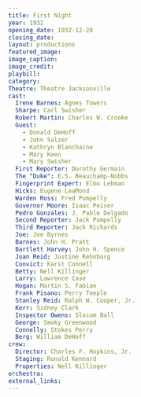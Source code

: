 ```yaml
---
title: First Night
year: 1932
opening_date: 1932-12-20
closing_date:
layout: productions
featured_image: 
image_caption:
image_credit:
playbill: 
category: 
Theatre: Theatre Jacksonville
cast:
  Irene Barnes: Agnes Towers
  Sharpe: Carl Swisher
  Robert Martin: Charles W. Crooke 
  Guest:
    - Donald DeHoff
    - John Salzer
    - Kathryn Blanchaine
    - Mary Keen
    - Mary Swisher
  First Reporter: Dorothy Germain
  The "Duke": E.S. Beauchamp-Nobbs
  Fingerprint Expert: Elmo Lehman
  Hicks: Eugene LeaMond
  Warden Ross: Fred Pumpelly
  Governor Moore: Isaac Peiser
  Pedro Gonzales: J. Pable Delgado
  Second Reporter: Jack Pumpelly
  Third Reporter: Jack Richards
  Joe: Joe Byrnes
  Barnes: John H. Pratt
  Bartlett Harvey: John H. Spence
  Joan Reid: Justine Rehnborg
  Convict: Karst Connell
  Betty: Nell Killinger
  Larry: Lawrence Case
  Hogan: Martin S. Fabian
  Frank Pisano: Perry Teeple
  Stanley Reid: Ralph W. Cooper, Jr.
  Kerr: Sidney Clark
  Inspector Owens: Slocum Ball
  George: Smoky Greenwood
  Connelly: Stokes Perry
  Berg: William DeHoff
crew:
  Director: Charles F. Hopkins, Jr.
  Staging: Ronald Kennard
  Properties: Nell Killinger
orchestra:
external_links:
---
```


